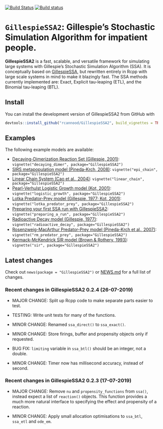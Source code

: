 
<!-- README.md is generated from README.Rmd. Please edit that file -->

[![Build
Status](https://travis-ci.org/rcannood/GillespieSSA2.svg?branch=master)](https://travis-ci.org/rcannood/GillespieSSA2)
[![Build
status](https://ci.appveyor.com/api/projects/status/5kw9ynlc1mmehrcj?svg=true)](https://ci.appveyor.com/project/rcannood/gillespiessa2)

# `GillespieSSA2`: Gillespie’s Stochastic Simulation Algorithm for impatient people.

**GillespieSSA2** is a fast, scalable, and versatile framework for
simulating large systems with Gillespie’s Stochastic Simulation
Algorithm (SSA). It is conceptually based on
[GillespieSSA](https://cran.r-project.org/package=GillespieSSA), but
rewritten entirely in Rcpp with large scale systems in mind to make it
blazingly fast. The SSA methods currently implemented are: Exact,
Explicit tau-leaping (ETL), and the Binomial tau-leaping (BTL).

## Install

You can install the development version of GillespieSSA2 from GitHub
with

``` r
devtools::install_github("rcannood/GillespieSSA2", build_vignettes = TRUE)
```

## Examples

The following example models are available:

  - [Decaying-Dimerization Reaction Set (Gillespie,
    2001)](vignettes/decaying_dimer.md): `vignette("decaying_dimer",
    package="GillespieSSA2")`
  - [SIRS metapopulation model (Pineda-Krch,
    2008)](vignettes/epi_chain.md): `vignette("epi_chain",
    package="GillespieSSA2")`
  - [Linear Chain System (Cao et al., 2004)](vignettes/linear_chain.md):
    `vignette("linear_chain", package="GillespieSSA2")`
  - [Pearl-Verhulst Logistic Growth model (Kot,
    2001)](vignettes/logistic_growth.md): `vignette("logistic_growth",
    package="GillespieSSA2")`
  - [Lotka Predator-Prey model (Gillespie, 1977; Kot,
    2001)](vignettes/lotka_predator_prey.md):
    `vignette("lotka_predator_prey", package="GillespieSSA2")`
  - [Preparing your first SSA run with
    GillespieSSA2](vignettes/preparing_a_run.md):
    `vignette("preparing_a_run", package="GillespieSSA2")`
  - [Radioactive Decay model (Gillespie,
    1977)](vignettes/radioactive_decay.md):
    `vignette("radioactive_decay", package="GillespieSSA2")`
  - [Rosenzweig-MacArthur Predator-Prey model (Pineda-Krch et al.,
    2007)](vignettes/rm_predator_prey.md): `vignette("rm_predator_prey",
    package="GillespieSSA2")`
  - [Kermack-McKendrick SIR model (Brown & Rothery,
    1993)](vignettes/sir.md): `vignette("sir", package="GillespieSSA2")`

## Latest changes

Check out `news(package = "GillespieSSA2")` or [NEWS.md](inst/NEWS.md)
for a full list of
changes.

<!-- This section gets automatically generated from inst/NEWS.md, and also generates inst/NEWS -->

### Recent changes in GillespieSSA2 0.2.4 (26-07-2019)

  - MAJOR CHANGE: Split up Rcpp code to make separate parts easier to
    test.

  - TESTING: Write unit tests for many of the functions.

  - MINOR CHANGE: Renamed `ssa_direct()` to `ssa_exact()`.

  - MINOR CHANGE: Store firings, buffer and propensity objects only if
    requested.

  - BUG FIX: `limiting` variable in `ssa_btl()` should be an integer,
    not a double.

  - MINOR CHANGE: Timer now has millisecond accuracy, instead of second.

### Recent changes in GillespieSSA2 0.2.3 (17-07-2019)

  - MAJOR CHANGE: Remove `nu` and `propensity_functions` from `ssa()`,
    instead expect a list of `reaction()` objects. This function
    provides a much more natural interface to specifying the effect and
    propensity of a reaction.

  - MINOR CHANGE: Apply small allocation optimisations to `ssa_btl`,
    `ssa_etl` and `ode_em`.
